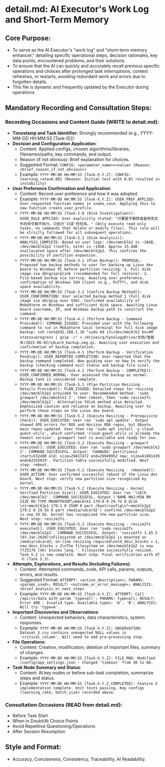 # detail.md: AI Executor's Work Log and Short-Term Memory

## Core Purpose:
- To serve as the AI Executor's "work log" and "short-term memory enhancer," detailing specific operational steps, decision rationales, key data points, encountered problems, and their solutions.
- To ensure that the AI can quickly and accurately recall previous specific operations and choices after prolonged task interruptions, context refreshes, or restarts, avoiding redundant work and errors due to forgotten details.
- This file is dynamic and frequently updated by the Executor during operations.

## Mandatory Recording and Consultation Steps:

### Recording Occasions and Content Guide (WRITE to detail.md):
- **Timestamp and Task Identifier**: Strongly recommended (e.g., YYYY-MM-DD HH:MM:SS [Task-ID]):
- **Decision and Configuration Application**:
  - Content: Applied configs, chosen algorithms/libraries, filenames/paths, key commands, and output.
  - Reason (if not obvious): Brief explanation for choices.
  - Suggested Format: `CONFIG: <parameter_name>=<value> (Reason: <brief_reason_if_not_obvious>)`
  - Example: `YYYY-MM-DD HH:MM:SS [Task-X.Y.Z]: CONFIG: learning_rate=0.001 (Reason: Initial test with 0.01 resulted in instability)`
- **User Preference Confirmation and Application**:
  - Content: Record user preference and how it was adopted.
  - Example: `YYYY-MM-DD HH:MM:SS [Task-X.Y.Z]: USER_PREF_APPLIED: User requested function names in snake_case. Applying this to new function create_user_profile.`
  - `YYYY-MM-DD HH:MM:SS [Task-2.0 (Disk Investigation)]: USER_RULE_APPLIED: User explicitly stated: "只要是不删除或者修改文件的命令都不执行。只执行'只读'的任务。" (Only execute read-only tasks, no commands that delete or modify files). This rule will be strictly followed for all subsequent operations.`
  - `YYYY-MM-DD HH:MM:SS [Task-2.2 (Disk Analysis)]: ANALYSIS_COMPLETE: Based on user logs: /dev/mmcblk2 is ~30GB, /dev/mmcblk2p2 (rootfs, ext4) is ~14GB. Approx 15.4GB unallocated space after /dev/mmcblk2p2. This confirms the possibility of partition expansion.`
  - `YYYY-MM-DD HH:MM:SS [Task-3.1 (Plan Backup)]: PROPOSAL: Proposed two backup methods to user for backing up Linux dev board to Windows PC before partition resizing: 1. Full disk image via dd+gzip+plink (recommended for full restore). 2. File-based backup via tar+scp. Awaiting user preference, confirmation of Windows SSH client (e.g., PuTTY), and disk space availability.`
  - `YYYY-MM-DD HH:MM:SS [Task-3.2 (Confirm Backup Method)]: USER_CONFIRMATION: User selected backup method 1 (Full disk image via dd/gzip over SSH). Confirmed availability of MobaXterm on Windows and sufficient disk space. Awaiting Linux board username, IP, and Windows backup path to construct the command.`
  - `YYYY-MM-DD HH:MM:SS [Task-4.1 (Perform Backup - Command Provided)]: COMMAND_ISSUED: Provided user with the following command to run in MobaXterm local terminal for full disk image backup: ssh root@192.168.1.10 "sudo dd if=/dev/mmcblk2 bs=4M status=progress | gzip -c" > /drives/q/SynologyDrive/文档/智能车/2025-06-02/sdcard_backup.img.gz. Awaiting user execution and confirmation of backup completion.`
  - `YYYY-MM-DD HH:MM:SS [Task-4.1 (Perform Backup - Verification Pending)]: USER_REPORTED_COMPLETION: User reported that the backup command completed. Now guiding user on how to verify the backup (checking command exit status and backup file size).`
  - `YYYY-MM-DD HH:MM:SS [Task-4.1 (Perform Backup - COMPLETED)]: USER_CONFIRMED_NORMAL: User assessed the backup as normal. Backup task is considered complete.`
  - `YYYY-MM-DD HH:MM:SS [Task-5.1 (Plan Partition Resizing - Details Provided)]: PLAN_ISSUED: Detailed steps for resizing /dev/mmcblk2p2 provided to user. Recommended method: 'sudo growpart /dev/mmcblk2 2', then reboot, then 'sudo resize2fs /dev/mmcblk2p2'. Alternative fdisk method also detailed. Emphasized caution and reliance on backup. Awaiting user to perform these steps on the Linux dev board.`
  - `YYYY-MM-DD HH:MM:SS [Task-5.2 (Execute Resizing - Prerequisite Check)]: USER_EXECUTED: User ran 'sudo apt update'. Output showed GPG errors for ROS and Horizon RDK repos, but Ubuntu main repos updated. User then ran 'sudo apt install -y cloud-guest-utils', which confirmed 'cloud-guest-utils is already the newest version'. growpart tool is available and ready for use.`
  - `YYYY-MM-DD HH:MM:SS [Task-5.2 (Execute Resizing - growpart executed)]: USER_EXECUTED: User ran 'sudo growpart /dev/mmcblk2 2'. COMMAND_SUCCESSFUL. Output: 'CHANGED: partition=2 start=532480 old: size=29417472 end=29949952 new: size=61801439 end=62333919'. Partition table successfully modified. Next step: reboot.`
  - `YYYY-MM-DD HH:MM:SS [Task-5.2 (Execute Resizing - rebooted)]: USER_ACTION: User confirmed successful reboot of the Linux dev board. Next step: verify new partition size recognized by kernel.`
  - `YYYY-MM-DD HH:MM:SS [Task-5.2 (Execute Resizing - Kernel Verified Partition Size)]: USER_EXECUTED: User ran 'lsblk /dev/mmcblk2'. COMMAND_SUCCESSFUL. Output ('NAME MAJ:MIN RM SIZE RO TYPE MOUNTPOINT\nmmcblk2 179:0 0 29.7G 0 disk \n├─mmcblk2p1 179:1 0 256M 0 part /boot/config\n└─mmcblk2p2 179:2 0 29.5G 0 part /media/sdcard2') confirms /dev/mmcblk2p2 is now 29.5G. Kernel has recognized the new partition size. Next step: resize2fs.`
  - `YYYY-MM-DD HH:MM:SS [Task-5.2 (Execute Resizing - resize2fs executed)]: USER_EXECUTED: User ran 'sudo resize2fs /dev/mmcblk2p2'. COMMAND_SUCCESSFUL. Output: 'resize2fs 1.45.5 (07-Jan-2020)\nFilesystem at /dev/mmcblk2p2 is mounted on /media/sdcard2; on-line resizing required\nold_desc_blocks = 1, new_desc_blocks = 2\nThe filesystem on /dev/mmcblk2p2 is now 7725179 (4k) blocks long.'. Filesystem successfully resized. Task 5.2 is now complete. Next step: Final verification with df -h (Task 5.3).`
- **Attempts, Explorations, and Results (Including Failures)**:
  - Content: Attempted commands, code, API calls, params, outputs, errors, and results.
  - Suggested Format: `ATTEMPT: <action_description>; PARAMS: <params_used>; RESULT: <outcome_or_error_message>; ANALYSIS: <brief_analysis_or_next_step>`
  - Example: `YYYY-MM-DD HH:MM:SS [Task-X.Y.Z]: ATTEMPT: Call /api/v1/data with param 'type=all'; PARAMS: type=all; RESULT: Error 400 - Invalid type. Available types: 'A', 'B'; ANALYSIS: Will try 'type=A'.`
- **Important Discoveries and Observations**:
  - Content: Unexpected behaviors, data characteristics, system responses.
  - Example: `YYYY-MM-DD HH:MM:SS [Task-X.Y.Z]: OBSERVATION: Dataset_X.csv contains unexpected NULL values in 'critical_column'. Will need to add pre-processing step.`
- **File Operations**:
  - Content: Creation, modification, deletion of important files, summary of changes.
  - Example: `YYYY-MM-DD HH:MM:SS [Task-X.Y.Z]: FILE_MOD: Modified /config/app_settings.json - Changed 'timeout' from 30 to 60.`
- **Task Node Summary and Status**:
  - Content: At key nodes or before sub-task completion, summarize steps and status.
  - Example: `YYYY-MM-DD HH:MM:SS [Task-X.Y.Z_COMPLETED]: Feature X implementation complete. Unit tests passing. Key configs (learning_rate, batch_size) recorded above.`

### Consultation Occasions (READ from detail.md):
- Before Task Start
- When in Doubt/At Choice Points
- Avoid Repetitive Questioning/Operations
- After Session Resumption

## Style and Format:
- Accuracy, Conciseness, Consistency, Traceability, AI Readability. 